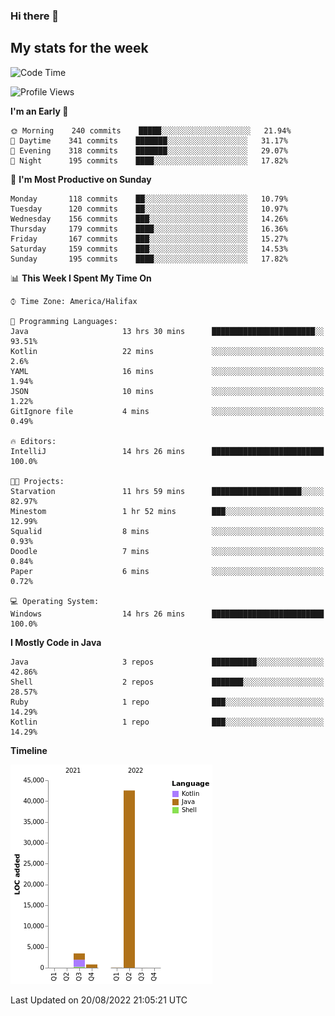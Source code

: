 ### Hi there 👋

## My stats for the week
<!--START_SECTION:waka-->
![Code Time](http://img.shields.io/badge/Code%20Time-384%20hrs%2055%20mins-blue)

![Profile Views](http://img.shields.io/badge/Profile%20Views-0-blue)

**I'm an Early 🐤** 

```text
🌞 Morning    240 commits    █████░░░░░░░░░░░░░░░░░░░░   21.94% 
🌆 Daytime    341 commits    ███████░░░░░░░░░░░░░░░░░░   31.17% 
🌃 Evening    318 commits    ███████░░░░░░░░░░░░░░░░░░   29.07% 
🌙 Night      195 commits    ████░░░░░░░░░░░░░░░░░░░░░   17.82%

```
📅 **I'm Most Productive on Sunday** 

```text
Monday       118 commits    ██░░░░░░░░░░░░░░░░░░░░░░░   10.79% 
Tuesday      120 commits    ██░░░░░░░░░░░░░░░░░░░░░░░   10.97% 
Wednesday    156 commits    ███░░░░░░░░░░░░░░░░░░░░░░   14.26% 
Thursday     179 commits    ████░░░░░░░░░░░░░░░░░░░░░   16.36% 
Friday       167 commits    ███░░░░░░░░░░░░░░░░░░░░░░   15.27% 
Saturday     159 commits    ███░░░░░░░░░░░░░░░░░░░░░░   14.53% 
Sunday       195 commits    ████░░░░░░░░░░░░░░░░░░░░░   17.82%

```


📊 **This Week I Spent My Time On** 

```text
⌚︎ Time Zone: America/Halifax

💬 Programming Languages: 
Java                     13 hrs 30 mins      ███████████████████████░░   93.51% 
Kotlin                   22 mins             ░░░░░░░░░░░░░░░░░░░░░░░░░   2.6% 
YAML                     16 mins             ░░░░░░░░░░░░░░░░░░░░░░░░░   1.94% 
JSON                     10 mins             ░░░░░░░░░░░░░░░░░░░░░░░░░   1.22% 
GitIgnore file           4 mins              ░░░░░░░░░░░░░░░░░░░░░░░░░   0.49%

🔥 Editors: 
IntelliJ                 14 hrs 26 mins      █████████████████████████   100.0%

🐱‍💻 Projects: 
Starvation               11 hrs 59 mins      ████████████████████░░░░░   82.97% 
Minestom                 1 hr 52 mins        ███░░░░░░░░░░░░░░░░░░░░░░   12.99% 
Squalid                  8 mins              ░░░░░░░░░░░░░░░░░░░░░░░░░   0.93% 
Doodle                   7 mins              ░░░░░░░░░░░░░░░░░░░░░░░░░   0.84% 
Paper                    6 mins              ░░░░░░░░░░░░░░░░░░░░░░░░░   0.72%

💻 Operating System: 
Windows                  14 hrs 26 mins      █████████████████████████   100.0%

```

**I Mostly Code in Java** 

```text
Java                     3 repos             ██████████░░░░░░░░░░░░░░░   42.86% 
Shell                    2 repos             ███████░░░░░░░░░░░░░░░░░░   28.57% 
Ruby                     1 repo              ███░░░░░░░░░░░░░░░░░░░░░░   14.29% 
Kotlin                   1 repo              ███░░░░░░░░░░░░░░░░░░░░░░   14.29%

```


**Timeline**

![Chart not found](https://raw.githubusercontent.com/lyndseyy/lyndseyy/main/charts/bar_graph.png) 


 Last Updated on 20/08/2022 21:05:21 UTC
<!--END_SECTION:waka-->